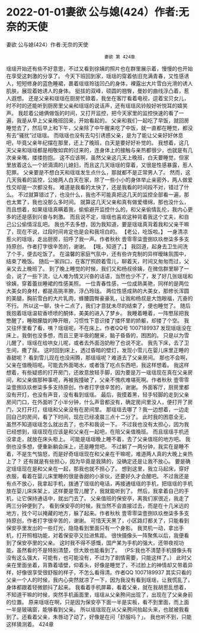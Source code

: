 # 2022-01-01妻欲 公与媳(424）作者:无奈的天使



妻欲 公与媳(424）作者:无奈的天使



                                         妻欲 第 424章
 瑶瑶开始还有些不好意思，不过又看到徐姨的照片也在群里展示着，慢慢的也开始在享受这刺激的分享了。
 今天下班回到家，瑶瑶的穿着依旧充满青春，又性感诱人，短短修身的蓝色睡裙，裹着瑶瑶玲珑凹凸的身体，裸露出大片雪白光滑的诱人肌肤，展现着她诱人的身体。 挺拔的双峰，硕圆的翘臀，曼妙的曲线浮凸着，惹人遐想。
 还是父亲和瑶瑶在厨房忙碌着，我坐在客厅看着电视，逗着宝贝女儿，时不时的还能听到厨房里父亲和瑶瑶的说话声，还有瑶瑶风铃般好听悦耳的嬉笑声。
 我趁着公媳俩做饭的时间，又打开监控，把今天家里的监控快速的看了一遍，我是从早上父亲晚班回来，开始看起的。 父亲和我们一起吃了早饭，就回房睡觉去了，然后早上和下午，父亲除了中午醒来吃了中饭，就一直都在睡觉，都没有去“骚扰”过瑶瑶。
 而瑶瑶也没有去勾引诱惑父亲，是为了能让父亲好好休息吧，毕竟父亲年纪摆在那里，还上了晚班，白天是要好好补觉的。
 我想着，这几天父亲和瑶瑶都是相敬如宾的过来的，连身体上的接触与亲热都很少，也就是有几次亲亲嘴，搂搂抱抱。 这不应该啊，虽然父亲这几天上晚班，白天要睡觉，但家里放着这么一个娇滴滴的儿媳妇，而且这几天瑶瑶的穿着，又很是性感暴露，惹人犯罪。 父亲要是不想白天和瑶瑶发生点什么，那就都不是正常男人了。
 然而，这几天我看的监控，公媳两人白天在家，除了一些小小的身体举止亲密外，两人做爱性交却是一次都没有。
 难道是我看的太快了，还是我看的时间段不对，错过了什么。
 不过就算错过了，也没什么，我也不可能真把这几天的监控全部看一遍，那也太累了，我也没那么多时间。
 就算这几天父亲和真有做爱缠绵，那也没什么，而且想着，如果瑶瑶真瞒着我，偷偷避开监控什么的，和父亲偷情乱伦，我内心更多的还是感到兴奋与刺激。 而且说不定，瑶瑶也喜欢这种背着我这个丈夫，和自己公公偷情淫乱吧。
 我也不去多想，因为我知道，要是瑶瑶真背着我和父亲干嘛了，现在不说，过段时间肯定也是会和我坦白的。
 【老公，吃饭啦。】 一身清凉惹火的瑶瑶，走出厨房，招呼了我一声。作者秋秋 壹零零柒壹捌玖玖叁柒多多支持原创，作者打字很辛苦的，谢谢。
 【哦，知道了。】 我回道，起身去卫生间洗了个手，便去吃饭了。
 在温馨的家庭气氛中，还有些许克制的异样暧昧氛围中，结束了晚饭。
 随后一家四口，在客厅照顾着雪儿，聊着天，时间又匆匆而过，父亲又去上晚班了。
 到了晚上睡觉的时候，我们又和杨叔徐姨，在微信群里聊了一会，说了一些下流，让人难为情又兴奋的话语，当然也少不了，发了好几张瑶瑶和徐姨，穿着蕾丝睡裙的性感美照。 一位青春性感，一位成熟美艳，同样的是两位大美女的身材，都是高挑丰腴，浮凸玲珑。 两位性感成熟的大美女，那修长浑圆的美腿，胸前雪白的大片乳肉，蜂腰圆臀豪豪乳，让我和杨叔是大饱眼福，亢奋的不行。
 所以这一聊，快十二点了，我们才意犹未尽的结束了，便也睡觉了。
 随后我抱着瑶瑶温软香喷喷的酮体，美美的进入了梦乡。
 我睡着睡着，一阵憋尿把我憋醒了，睡眼朦胧的睁开眼，习惯性下意识搂了搂怀里的娇躯，却搂了个空。 我又往怀里看了看，咦？瑶瑶呢，不在床上。作者QQ号 1007189937
 发现瑶瑶没在床上，我倒也没多想，而且三更半夜的醒来，脑子昏昏的，困困的。 只是以为雪儿醒了，瑶瑶在给哄女儿呢，或者去外面泡奶粉了也说不定。
 我先下床，去了卫生间，撒了尿。 这时回到床上，透过昏暗的壁灯，发现小雪儿在婴儿床里正睡的香甜呢？
 看到雪儿现在也没闹腾，那瑶瑶呢？难道去了父亲房间。 那也不会啊，父亲在值晚班呢。可能去外面喝水，或者饿了吃点东西吧，我这样想着。
 我这样想着，有些疑惑的打开房门，还故意放轻手脚，因为要是万一瑶瑶现在真在父亲房间，和父亲做那种事呢，再被我撞破了，父亲不愧疚难堪死啊。作者秋秋 壹零零柒壹捌玖玖叁柒多多支持原创，作者打字很辛苦的，谢谢。
 外面客厅，厨房里都没有开灯，也没有声音，没有看到瑶瑶。
 最后，我摸着黑，轻手轻脚的走到父亲房间门口，在外面听了小半分钟，什么声音都没有，确定房间里没人，便打开了房门，又打开灯，瑶瑶和父亲没有在房间里。
 那瑶瑶去哪了？我一边想着，一边走回自己的房间，看了下时间，现在已经凌晨三点十二分了。
 此时我的困意全无，虽然不知道瑶瑶怎么就出去了，也不和我说一下。 不过我也没有太担心，因为我已经想到，瑶瑶现在应该是和父亲在一起吧，在陪父亲值晚班。 而且瑶瑶手机还没拿走，就放在床头柜上。
 可能是瑶瑶晚上睡不着，去了父亲值班的地方吧。
 我倒也没多想，便重新躺会床上，还是睡觉吧。
 不过躺了一两分钟，我实在是睡不着，不是生气恼怒，而是好奇瑶瑶现在和父亲在干嘛呢，难道两人真的大晚上亲热上了？
 还有就是有些担心，因为毕竟是我猜的，没确定还是让我不放心。 要是确定瑶瑶现在是和父亲在一起，那我也就不担心了。
 想到这里，我立马起床，穿好衣服，看着在婴儿床里睡的很是香甜的小家伙，还要好久才会醒吧。
 不过我还是有点不放心，我拿起手机，拨通了瑶瑶的电话，再接通瑶瑶的手机，把瑶瑶的手机放在婴儿床床架上，这样要是雪儿醒了，我就能听到了。
 然后，我拿着自己的手机，让它保持通话中，就出门去了。
 父亲值班的保安亭，离我们家很近，我走了两三分钟便到了。  看到保安亭的时候，我当然不会直接过去，而是在十几米远的地方，找个可以掩藏的地方，躲了起来。作者秋秋 壹零零柒壹捌玖玖叁柒多多支持原创，作者打字很辛苦的，谢谢。
 可惜天天黑了，小区路灯都关了，只能看到保安亭里发出的一些灯光，隐隐看到里面只有一个身影。
 我灵机一动，拿出手机，打开照相功能，对着保安亭又拉进焦距。
 很快摄像头一阵聚焦以后，我便看到了保安亭里的父亲。
 这时我不得不感慨，国产某为手机的强大，还带夜视功能，虽然看的不是特别清楚，但大致也能看到了。 （PS:我也不清楚手机摄像头有没有这么强大，可能有，也可能没有，不过为了剧情需要，只能这样了。）  此时父亲在里面坐着，背靠着墙壁，仰着头，好像是睡觉了，不过脸上的神情却又带着异样，好像很享受很舒服的样子，不怎么看得清。作者QQ 1007189937
 其实只看的父亲一个人的时候，我内心突然就凉了一下，因为我没有看到瑶瑶，让我慌乱了，身体都跟着轻微颤抖了起来。
 我看着手机屏幕，看着父亲，就在我胡思乱想着，不知道干嘛的时候，突然手机画面里，瑶瑶从父亲胯间出现了，出现在了父亲身前的位置。
 原来瑶瑶在啊，只是因为保安亭下面一半是实板，看不到里面，而上面一半是玻璃窗，能够看到父亲。
 所以瑶瑶现在从父亲胯间抬起头来，也就被我看到了。还看着父亲，朱唇动了动了，好像是在问「舒服吗？」。 我也听不到，只能这样猜测着。 424章
            

